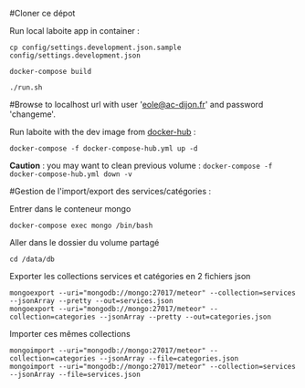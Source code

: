 #Cloner ce dépot

Run local laboite app in container :

```
cp config/settings.development.json.sample config/settings.development.json

docker-compose build

./run.sh
```

#Browse to localhost url with user 'eole@ac-dijon.fr' and password 'changeme'.

Run laboite with the dev image from [docker-hub](https://hub.docker.com/repository/docker/eoleteam/laboite) :

```
docker-compose -f docker-compose-hub.yml up -d
```

**Caution** : you may want to clean previous volume :
`docker-compose -f docker-compose-hub.yml down -v`

#Gestion de l'import/export des services/catégories :

Entrer dans le conteneur mongo

`docker-compose exec mongo /bin/bash`

Aller dans le dossier du volume partagé

`cd /data/db`

Exporter les collections services et catégories en 2 fichiers json

```
mongoexport --uri="mongodb://mongo:27017/meteor" --collection=services --jsonArray --pretty --out=services.json
mongoexport --uri="mongodb://mongo:27017/meteor" --collection=categories --jsonArray --pretty --out=categories.json
```

Importer ces mêmes collections

```
mongoimport --uri="mongodb://mongo:27017/meteor" --collection=categories --jsonArray --file=categories.json
mongoimport --uri="mongodb://mongo:27017/meteor" --collection=services --jsonArray --file=services.json
```
